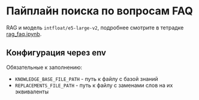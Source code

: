 # Пайплайн поиска по вопросам FAQ

RAG и модель `intfloat/e5-large-v2`,
подробнее смотрите в тетрадке [rag_faq.ipynb](rag_faq.ipynb).

## Конфигурация через env

Обязательные к заполнению:

- `KNOWLEDGE_BASE_FILE_PATH` - путь к файлу с базой знаний
- `REPLACEMENTS_FILE_PATH` - путь к файлу с заменами слов на их эквиваленты
